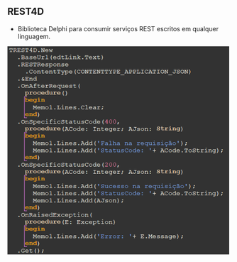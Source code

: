 <h2>REST4D</h2>

- Biblioteca Delphi para consumir serviços REST escritos em qualquer linguagem.
<img src="https://github.com/AndersondaCampo/REST4D/blob/main/assets/Sample.png" width="500px">
